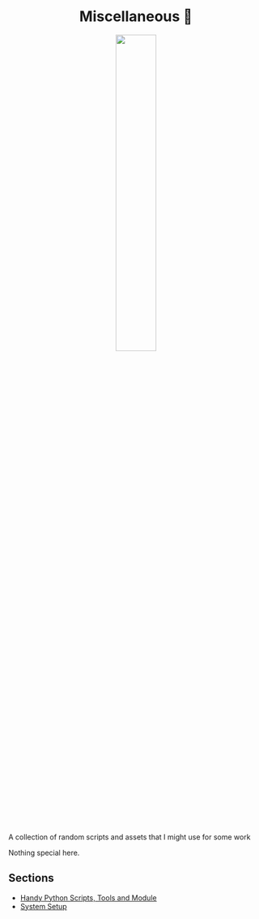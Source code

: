 <h1 align= "center"><b>Miscellaneous 🔧</b></h1>

<p align="center"><img width=40% src="https://media.giphy.com/media/LTYT5GTIiAMBa/giphy.gif"></p>

A collection of random scripts and assets that I might use for some work

Nothing special here.


## Sections

- [Handy Python Scripts, Tools and Module](./handypython)
- [System Setup](./system_settings/)



